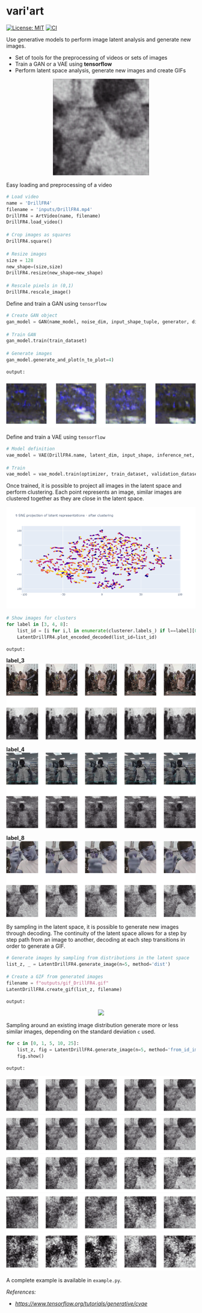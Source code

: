 # __vari'art__

[![License: MIT](https://img.shields.io/badge/License-MIT-yellow.svg)](https://opensource.org/licenses/MIT)
[![CI](https://github.com/hugros-93/variart/actions/workflows/main.yml/badge.svg)](https://github.com/hugros-93/kichtai/actions/workflows/main.yml)

Use generative models to perform image latent analysis and generate new images.

- Set of tools for the preprocessing of videos or sets of images
- Train a GAN or a VAE using __tensorflow__
- Perform latent space analysis, generate new images and create GIFs

<p align="center">
  <img src="outputs/gif_DrillFR4.gif" width=256>
</p>


Easy loading and preprocessing of a video
```python
# Load video
name = 'DrillFR4' 
filename = 'inputs/DrillFR4.mp4'
DrillFR4 = ArtVideo(name, filename)
DrillFR4.load_video()

# Crop images as squares
DrillFR4.square()

# Resize images
size = 128
new_shape=(size,size)
DrillFR4.resize(new_shape=new_shape)

# Rescale pixels in (0,1)
DrillFR4.rescale_image()
```

Define and train a GAN using `tensorflow`
```python
# Create GAN object
gan_model = GAN(name_model, noise_dim, input_shape_tuple, generator, discriminator)

# Train GAN
gan_model.train(train_dataset)

# Generate images
gan_model.generate_and_plot(n_to_plot=4)
```
`output:`

<p align="center">
  <img src="outputs/gan.png" width=700>
</p>

Define and train a VAE using `tensorflow`
```python
# Model definition
vae_model = VAE(DrillFR4.name, latent_dim, input_shape, inference_net, generative_net)

# Train
vae_model = vae_model.train(optimizer, train_dataset, validation_dataset, epochs, batch_size)
```

Once trained, it is possible to project all images in the latent space and perform clustering.
Each point represents an image, similar images are clustered together as they are close in the latent space. 

<p align="center">
  <img src="outputs/tsne.png" width=700>
</p>

```python
# Show images for clusters
for label in [3, 4, 8]:
    list_id = [i for i,l in enumerate(clusterer.labels_) if l==label][0:5]
    LatentDrillFR4.plot_encoded_decoded(list_id=list_id)
```
`output:`

**label_3**
![label_3](outputs/label_3.png)

**label_4**
![label_4](outputs/label_4.png)

**label_8**
![label_8](outputs/label_8.png)

By sampling in the latent space, it is possible to generate new images through decoding.
The continuity of the latent space allows for a step by step path from an image to another, decoding at each step transitions in order to generate a GIF.

```python
# Generate images by sampling from distributions in the latent space
list_z, _ = LatentDrillFR4.generate_image(n=5, method='dist')

# Create a GIF from generated images
filename = f"outputs/gif_DrillFR4.gif"
LatentDrillFR4.create_gif(list_z, filename)
```
`output:`

<p align="center">
  <img src="outputs/generate.gif" width=256>
</p>


Sampling around an existing image distribution generate more or less similar images, depending on the standard deviation `c` used. 

```python
for c in [0, 1, 5, 10, 25]:
    list_z, fig = LatentDrillFR4.generate_image(n=5, method='from_id_img', c=c, id_image=325)
    fig.show()
```

`output:`

![c0](outputs/c0.png)
![c1](outputs/c1.png)
![c5](outputs/c5.png)
![c10](outputs/c10.png)
![c25](outputs/c25.png)

A complete example is available in `example.py`.

_References:_
- *https://www.tensorflow.org/tutorials/generative/cvae*